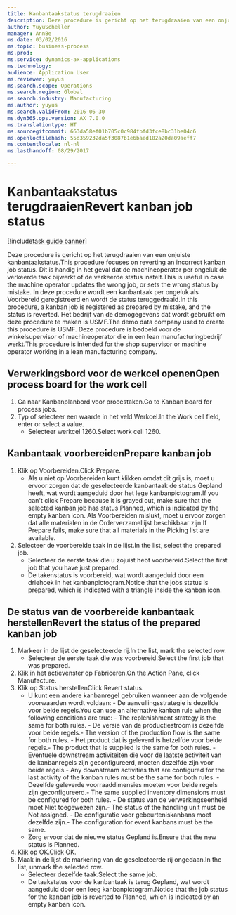 ```yaml
--- 
title: Kanbantaakstatus terugdraaien
description: Deze procedure is gericht op het terugdraaien van een onjuiste kanbantaakstatus.
author: YuyuScheller
manager: AnnBe
ms.date: 03/02/2016
ms.topic: business-process
ms.prod: 
ms.service: dynamics-ax-applications
ms.technology: 
audience: Application User
ms.reviewer: yuyus
ms.search.scope: Operations
ms.search.region: Global
ms.search.industry: Manufacturing
ms.author: yuyus
ms.search.validFrom: 2016-06-30
ms.dyn365.ops.version: AX 7.0.0
ms.translationtype: HT
ms.sourcegitcommit: 663da58ef01b705c0c984fbfd3fce8bc31be04c6
ms.openlocfilehash: 55d359232da5f3087b1e6baed182a20da09aeff7
ms.contentlocale: nl-nl
ms.lasthandoff: 08/29/2017

---
```

# <a name="revert-kanban-job-status"></a><span data-ttu-id="70918-103">Kanbantaakstatus terugdraaien</span><span class="sxs-lookup"><span data-stu-id="70918-103">Revert kanban job status</span></span>

[!include[task guide banner](../../includes/task-guide-banner.md)]

<span data-ttu-id="70918-104">Deze procedure is gericht op het terugdraaien van een onjuiste kanbantaakstatus.</span><span class="sxs-lookup"><span data-stu-id="70918-104">This procedure focuses on reverting an incorrect kanban job status.</span></span> <span data-ttu-id="70918-105">Dit is handig in het geval dat de machineoperator per ongeluk de verkeerde taak bijwerkt of de verkeerde status instelt.</span><span class="sxs-lookup"><span data-stu-id="70918-105">This is useful in case the machine operator updates the wrong job, or sets the wrong status by mistake.</span></span> <span data-ttu-id="70918-106">In deze procedure wordt een kanbantaak per ongeluk als Voorbereid geregistreerd en wordt de status teruggedraaid.</span><span class="sxs-lookup"><span data-stu-id="70918-106">In this procedure, a kanban job is registered as prepared by mistake, and the status is reverted.</span></span> <span data-ttu-id="70918-107">Het bedrijf van de demogegevens dat wordt gebruikt om deze procedure te maken is USMF.</span><span class="sxs-lookup"><span data-stu-id="70918-107">The demo data company used to create this procedure is USMF.</span></span> <span data-ttu-id="70918-108">Deze procedure is bedoeld voor de winkelsupervisor of machineoperator die in een lean manufacturingbedrijf werkt.</span><span class="sxs-lookup"><span data-stu-id="70918-108">This procedure is intended for the shop supervisor or machine operator working in a lean manufacturing company.</span></span>


## <a name="open-process-board-for-the-work-cell"></a><span data-ttu-id="70918-109">Verwerkingsbord voor de werkcel openen</span><span class="sxs-lookup"><span data-stu-id="70918-109">Open process board for the work cell</span></span>
1. <span data-ttu-id="70918-110">Ga naar Kanbanplanbord voor procestaken.</span><span class="sxs-lookup"><span data-stu-id="70918-110">Go to Kanban board for process jobs.</span></span>
2. <span data-ttu-id="70918-111">Typ of selecteer een waarde in het veld Werkcel.</span><span class="sxs-lookup"><span data-stu-id="70918-111">In the Work cell field, enter or select a value.</span></span>
    * <span data-ttu-id="70918-112">Selecteer werkcel 1260.</span><span class="sxs-lookup"><span data-stu-id="70918-112">Select work cell 1260.</span></span>  

## <a name="prepare-kanban-job"></a><span data-ttu-id="70918-113">Kanbantaak voorbereiden</span><span class="sxs-lookup"><span data-stu-id="70918-113">Prepare kanban job</span></span>
1. <span data-ttu-id="70918-114">Klik op Voorbereiden.</span><span class="sxs-lookup"><span data-stu-id="70918-114">Click Prepare.</span></span>
    * <span data-ttu-id="70918-115">Als u niet op Voorbereiden kunt klikken omdat dit grijs is, moet u ervoor zorgen dat de geselecteerde kanbantaak de status Gepland heeft, wat wordt aangeduid door het lege kanbanpictogram.</span><span class="sxs-lookup"><span data-stu-id="70918-115">If you can't click Prepare because it is grayed out, make sure that the selected kanban job has status Planned, which is indicated by the empty kanban icon.</span></span> <span data-ttu-id="70918-116">Als Voorbereiden mislukt, moet u ervoor zorgen dat alle materialen in de Orderverzamellijst beschikbaar zijn.</span><span class="sxs-lookup"><span data-stu-id="70918-116">If Prepare fails, make sure that all materials in the Picking list are available.</span></span>  
2. <span data-ttu-id="70918-117">Selecteer de voorbereide taak in de lijst.</span><span class="sxs-lookup"><span data-stu-id="70918-117">In the list, select the prepared job.</span></span>
    * <span data-ttu-id="70918-118">Selecteer de eerste taak die u zojuist hebt voorbereid.</span><span class="sxs-lookup"><span data-stu-id="70918-118">Select the first job that you have just prepared.</span></span>  
    * <span data-ttu-id="70918-119">De takenstatus is voorbereid, wat wordt aangeduid door een driehoek in het kanbanpictogram.</span><span class="sxs-lookup"><span data-stu-id="70918-119">Notice that the jobs status is prepared, which is indicated with a triangle inside the kanban icon.</span></span>  

## <a name="revert-the-status-of-the-prepared-kanban-job"></a><span data-ttu-id="70918-120">De status van de voorbereide kanbantaak herstellen</span><span class="sxs-lookup"><span data-stu-id="70918-120">Revert the status of the prepared kanban job</span></span>
1. <span data-ttu-id="70918-121">Markeer in de lijst de geselecteerde rij.</span><span class="sxs-lookup"><span data-stu-id="70918-121">In the list, mark the selected row.</span></span>
    * <span data-ttu-id="70918-122">Selecteer de eerste taak die was voorbereid.</span><span class="sxs-lookup"><span data-stu-id="70918-122">Select the first job that was prepared.</span></span>  
2. <span data-ttu-id="70918-123">Klik in het actievenster op Fabriceren.</span><span class="sxs-lookup"><span data-stu-id="70918-123">On the Action Pane, click Manufacture.</span></span>
3. <span data-ttu-id="70918-124">Klik op Status herstellen</span><span class="sxs-lookup"><span data-stu-id="70918-124">Click Revert status.</span></span>
    * <span data-ttu-id="70918-125">U kunt een andere kanbanregel gebruiken wanneer aan de volgende voorwaarden wordt voldaan: - De aanvullingsstrategie is dezelfde voor beide regels.</span><span class="sxs-lookup"><span data-stu-id="70918-125">You can use an alternative kanban rule when the following conditions are true:  - The replenishment strategy is the same for both rules.</span></span>  <span data-ttu-id="70918-126">- De versie van de productiestroom is dezelfde voor beide regels.</span><span class="sxs-lookup"><span data-stu-id="70918-126">- The version of the production flow is the same for both rules.</span></span>  <span data-ttu-id="70918-127">- Het product dat is geleverd is hetzelfde voor beide regels.</span><span class="sxs-lookup"><span data-stu-id="70918-127">- The product that is supplied is the same for both rules.</span></span>  <span data-ttu-id="70918-128">- Eventuele downstream activiteiten die voor de laatste activiteit van de kanbanregels zijn geconfigureerd, moeten dezelfde zijn voor beide regels.</span><span class="sxs-lookup"><span data-stu-id="70918-128">- Any downstream activities that are configured for the last activity of the kanban rules must be the same for both rules.</span></span>  <span data-ttu-id="70918-129">- Dezelfde geleverde voorraaddimensies moeten voor beide regels zijn geconfigureerd.</span><span class="sxs-lookup"><span data-stu-id="70918-129">- The same supplied inventory dimensions must be configured for both rules.</span></span>  <span data-ttu-id="70918-130">- De status van de verwerkingseenheid moet Niet toegewezen zijn.</span><span class="sxs-lookup"><span data-stu-id="70918-130">- The status of the handling unit must be Not assigned.</span></span>  <span data-ttu-id="70918-131">- De configuratie voor gebeurteniskanbans moet dezelfde zijn.</span><span class="sxs-lookup"><span data-stu-id="70918-131">- The configuration for event kanbans must be the same.</span></span>  
    * <span data-ttu-id="70918-132">Zorg ervoor dat de nieuwe status Gepland is.</span><span class="sxs-lookup"><span data-stu-id="70918-132">Ensure that the new status is Planned.</span></span>  
4. <span data-ttu-id="70918-133">Klik op OK.</span><span class="sxs-lookup"><span data-stu-id="70918-133">Click OK.</span></span>
5. <span data-ttu-id="70918-134">Maak in de lijst de markering van de geselecteerde rij ongedaan.</span><span class="sxs-lookup"><span data-stu-id="70918-134">In the list, unmark the selected row.</span></span>
    * <span data-ttu-id="70918-135">Selecteer dezelfde taak.</span><span class="sxs-lookup"><span data-stu-id="70918-135">Select the same job.</span></span>  
    * <span data-ttu-id="70918-136">De taakstatus voor de kanbantaak is terug Gepland, wat wordt aangeduid door een leeg kanbanpictogram.</span><span class="sxs-lookup"><span data-stu-id="70918-136">Notice that the job status for the kanban job is reverted to Planned, which is indicated by an empty kanban icon.</span></span>  


